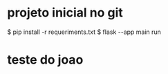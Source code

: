 
# projeto inicial no git
$ pip install -r requeriments.txt
$ flask --app main run
# teste do joao 
